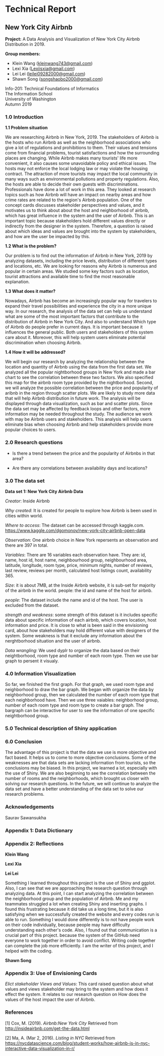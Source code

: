 # Technical Report

## New York City Airbnb

**Project:** A Data Analysis and Visualization of New York City Airbnb Distribution in 2019.

**Group members:**
* Klein Wang (kleinwang743@gmail.com)
* Lexi Xia (Lexiisxia@gmail.com)
* Lei Lei (leilei09282000@gmail.com)
* Shawn Song (songshaobo2000@gmail.com)

Info-201: Technical Foundations of Informatics<br>
The Information School<br>
University of Washington<br>
Autumn 2019


### 1.0 Introduction

**1.1 Problem situation**

We are researching Airbnb in New York, 2019. The stakeholders of Airbnb is the hosts who run Airbnb as well as the neighborhood associations who give a lot of regulations and prohibitions to them. Their values and tensions come from financial problems, tourist satisfactions and how the surrounding places are changing. While Airbnb makes many tourists' life more convenient, it also causes some unavoidable policy and ethical issues. The hosts may not enforce the local lodging law or may violate the housing contract. The attraction of more tourists may impact the local community in many ways such as environmental pollutions and property regulations. Also, the hosts are able to decide their own guests with discriminations.
Professionals have done a lot of work in this area. They looked at research topics such as how Airbnb will have an impact on nearby areas and how crime rates are related to the region's Airbnb population. One of the concept cards discusses stakeholder perspectives and values, and it motivates us to think about about the host and neighborhood of airbnb, which has great influence in the system and the user of Airbnb. This is an important topic because stakeholders hold different values directly or indirectly from the designer in the system. Therefore, a question is raised about which ideas and values are brought into the system by stakeholders, and how are the user be impacted by this.

**1.2 What is the problem?**

Our problem is to find out the information of Airbnb in New York, 2019 by analyzing datasets, including the price levels, distribution of different types and locations, etc. We are looking for reasons why Airbnb is numerous and popular in certain areas. We studied some key factors such as location, tourist attractions and available time to find the most reasonable explanation.


**1.3 What does it matter?**

Nowadays, Airbnb has become an increasingly popular way for travelers to expand their travel possibilities and experience the city in a more unique way. In our research, the analysis of the data set can help us understand what are some of the most important factors that contribute to the distribution of Airbnb in New York City. And also to understand Which type of Airbnb do people prefer in current days. It is important because it influences the general public. Both users and stakeholders of this system care about it. Moreover, this will help system users eliminate potential discrimination when choosing Airbnb.

**1.4 How it will be addressed?**

We will begin our research by analyzing the relationship between the location and quantity of Airbnb using the data from the first data set. We analyzed all the popular nightborhood groups in New York and made a bar chart to see the correlation between these two factors. We also specified this map for the airbnb room type provided by the nightborhood.
Second, we will analyze the possible correlation between the price and popularity of aribnb in the region through scatter plots. We are likely to study more data that will help Airbnb distribution in future work. The analysis will be displayed through data visualization, such as bar and scatter plots. Since the data set may be affected by feedback loops and other factors, more information may be needed throughout the study. The audience we work with may be Airbnb users and stakeholders. This analysis will help users eliminate bias when choosing Airbnb and help stakeholders provide more popular choices to users.

### 2.0 Research questions

* Is there a trend between the price and the popularity of Airbnbs in that area?

* Are there any correlations between availability days and locations?


### 3.0 The data set

**Data set 1: New York City Airbnb Data**


_Creator_: Inside Airbnb

_Why created_: It is created for people to explore how Airbnb is been used in cities within world.

_Where to access_: The dataset can be accessed through kaggle.com.
https://www.kaggle.com/dgomonov/new-york-city-airbnb-open-data

_Observation_: One airbnb choice in New York repersents an observation and there are 397 in total.

_Variables_: There are 16 variables each observation have. They are:
id, name, host id, host name, neighbourhood group, neighbourhood area, latitude, longitude, room type, price, minimum nights, number of reviews, last review, reviews per month, calculated host listings count, availability 365.

_Size_: it is about 7MB, at the Inside Airbnb website, it is sub-set for majority of the airbnb in the world.
people: the id and name of the host for airbnb.

_people_: The dataset include the name and id of the host. The user is excluded from the dataset.

_strength and weakness_: some strength of this dataset is it includes specific data about specific information of each airbnb, which covers location, host information and price. It is close to what is been said in the envisioning card, about how stakeholders may hold different value with designers of the system.
Some weakness is that it exclude any information about the nerghtborhood situation and the user of airbnb.

_Data wrangling_: We used dyplr to organize the data based on their neightborhood, room type and number of each room type. Then we use bar graph to persent it visualy.

### 4.0 Information Visualization
So far, we finished the first graph. For that graph, we used room type and neighborhood to draw the bar graph. We began with organize the data by neighborhood group, then we calculated the number of each room type that each neighborhood have. Then we use three vaiables: neighborhood group, number of each room type and room type to create a bar graph. The bargraph can be interactive for user to see the information of one specific neightborhood group.


### 5.0 Technical description of Shiny application



### 6.0  Conclusion
The advantage of this project is that the data we use is more objective and fact based. It helps us to come to more objective conclusions. Some of the weaknesses are that data sets are lacking information from tourists, so the conclusions may be biased. In this project, we learned a lot, especially with the use of Shiny. We are also beginning to see the correlation between the number of rooms and the neighborhoods, which brought us closer with solving our research questions. In the future, we will continue to analyze the data set and have a better understanding of the data set to solve our research problems.


### Acknowledgements
Saurav Sawansukha


### Appendix 1: Data Dictionary

### Appendix 2: Reflections

**Klein Wang**

**Lexi Xia**

**Lei Lei**

Something I learned throughout this project is the use of Shiny and ggplot. Also, I can see that we are approaching the research question through analyzing data. At this point, I can start analyzing the correlation between the neighborhood group and the population of Airbnb. Me and my teammates struggled a lot when creating Shiny and inserting graphs. I found this frustrating because it did take us a long time, but it is also satisfying when we successfully created the website and every codes run is able to run. Something I would done differently is to not have people work on their code individually, because people may have difficulty understanding each other's code. Also, I found out that communication is a crucial part of this project. because the system of the GitHub need everyone to work together in order to avoid conflict. Writing code together can complete the job more efficiently. I am the writer of this project, and I helped with the coding.


**Shawn Song**

### Appendix 3: Use of Envisioning Cards
_Elict stakeholder Views and Values_: This card raised question about what values and views stakeholder may bring to the system and how does it effect the system. It relates to our research question on How does the values of the host impact the user of Airbnb.

### References

[1] Cox, M. (2019). *_Airbnb:New York City_* Retrieved from
http://insideairbnb.com/get-the-data.html

[2] Ma, A. (Mar 2, 2016). *_Listing in NYC_* Retrieved from
https://nycdatascience.com/blog/student-works/how-airbnb-is-in-nyc-interactive-data-visualization-in-r/
